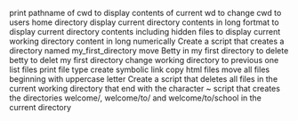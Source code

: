 print pathname of cwd
to display contents of current wd
to change cwd to users home directory
display current directory contents in long fortmat
to display current directory contents including hidden files
to display current working directory content in long numerically
Create a script that creates a directory named my_first_directory
move Betty in my first directory
to delete betty
to delet my first directory
change working directory to previous one
list files
print file type
create symbolic link
copy html files
move all files beginning with uppercase letter
Create a script that deletes all files in the current working directory that end with the character ~
script that creates the directories welcome/, welcome/to/ and welcome/to/school in the current directory
